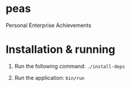 # peas
Personal Enterprise Achievements

# Installation & running

1. Run the following command:
    `./install-deps`
    
2. Run the application:
    `bin/run`
